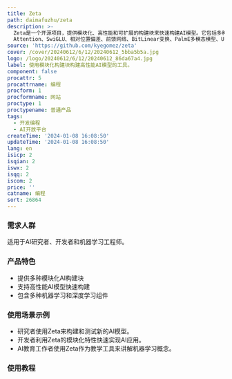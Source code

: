 ```yaml
---
title: Zeta
path: daimafuzhu/zeta
description: >-
  Zeta是一个开源项目，提供模块化、高性能和可扩展的构建块来快速构建AI模型。它包括多种功能，如Flash
  Attention、SwiGLU、相对位置偏差、前馈网络、BitLinear变换、PalmE多模态模型、U-Net、视觉嵌入和其他多种高级特性。
source: 'https://github.com/kyegomez/zeta'
cover: /cover/20240612/6/12/20240612_5bba5b5a.jpg
logo: /logo/20240612/6/12/20240612_86da67a4.jpg
label: 使用模块化构建块构建高性能AI模型的工具。
component: false
procattr: 5
procattrname: 编程
procform: 1
procformname: 网站
proctype: 1
proctypename: 普通产品
tags:
  - 开发编程
  - AI开放平台
createTime: '2024-01-08 16:08:50'
updateTime: '2024-01-08 16:08:50'
lang: en
isicp: 2
isqian: 2
iswx: 2
isqq: 2
iscom: 2
price: ''
catname: 编程
sort: 26864
---
```




### 需求人群
适用于AI研究者、开发者和机器学习工程师。

### 产品特色
- 提供多种模块化AI构建块
- 支持高性能AI模型快速构建
- 包含多种机器学习和深度学习组件

### 使用场景示例
- 研究者使用Zeta来构建和测试新的AI模型。
- 开发者利用Zeta的模块化特性快速实现AI应用。
- AI教育工作者使用Zeta作为教学工具来讲解机器学习概念。

### 使用教程


  
